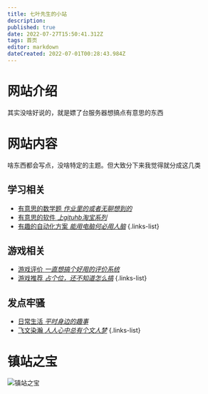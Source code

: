 ```yaml
---
title: 七叶先生的小站
description: 
published: true
date: 2022-07-27T15:50:41.312Z
tags: 首页
editor: markdown
dateCreated: 2022-07-01T00:28:43.984Z
---
```


# 网站介绍
其实没啥好说的，就是嫖了台服务器想搞点有意思的东西

# 网站内容
啥东西都会写点，没啥特定的主题。但大致分下来我觉得就分成这几类
## 学习相关
- [有意思的数学题 *作业里的或者无聊想到的*](/math/index)
- [有意思的软件 *上gituhb淘宝系列*](/c-s/app/index)
- [有趣的自动化方案 *能用电脑何必用人脑*](/c-s/auto/index)
{.links-list}

## 游戏相关
- [游戏评价 *一直想搞个好用的评价系统*](/game/evaluation/index)
- [游戏推荐 *占个位，还不知道怎么搞*](/game/recommend/index)
{.links-list}

## 发点牢骚
- [日常生活 *平时身边的趣事*](/daily/index)
- [飞文染瀚 *人人心中总有个文人梦*](/art/index)
{.links-list}

# 镇站之宝
![镇站之宝](https://s2.loli.net/2022/07/04/XLvPUVzTwjhdcME.jpg)

